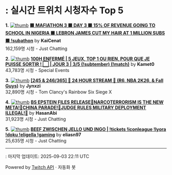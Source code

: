 # : 실시간 트위치 시청자수 Top 5

**1.** [![thumb](https://static-cdn.jtvnw.net/previews-ttv/live_user_kaicenat-320x180.jpg)](https://twitch.tv/KaiCenat)
**[🟦 MAFIATHON 3 🟦 DAY 3 🟦 15% OF REVENUE GOING TO SCHOOL IN NIGERIA 🟦 LEBRON JAMES CUT MY HAIR AT 1 MILLION SUBS 🟦 !subathon](https://twitch.tv/KaiCenat)** by **KaiCenat**<br>162,159명 시청  - Just Chatting

**2.** [![thumb](https://static-cdn.jtvnw.net/previews-ttv/live_user_kamet0-320x180.jpg)](https://twitch.tv/Kamet0)
**[100H ENFERMÉ | 5 JEUX, TOP 1 OU RIEN, POUR QUE JE PUISSE SORTIR ! ⬜️ | JOUR 3 | 3/5 (!subtember) (!match)](https://twitch.tv/Kamet0)** by **Kamet0**<br>43,783명 시청  - Special Events

**3.** [![thumb](https://static-cdn.jtvnw.net/previews-ttv/live_user_jynxzi-320x180.jpg)](https://twitch.tv/Jynxzi)
**[[245 & 246/365] 🚨 24 HOUR STREAM 🚨 (R6, NBA 2K26, & Fall Guys)](https://twitch.tv/Jynxzi)** by **Jynxzi**<br>32,890명 시청  - Tom Clancy's Rainbow Six Siege X

**4.** [![thumb](https://static-cdn.jtvnw.net/previews-ttv/live_user_hasanabi-320x180.jpg)](https://twitch.tv/HasanAbi)
**[BS EPSTEIN FILES RELEASE🌊NARCOTERRORISM IS THE NEW META!🌊CHINA PARADE!🌊JUDGE RULES MILITARY DEPLOYMENT ILLEGAL!🌊](https://twitch.tv/HasanAbi)** by **HasanAbi**<br>31,923명 시청  - Just Chatting

**5.** [![thumb](https://static-cdn.jtvnw.net/previews-ttv/live_user_eliasn97-320x180.jpg)](https://twitch.tv/eliasn97)
**[BEEF ZWISCHEN JELLO UND INGO | !tickets !iconleague !lyora !doku !eligella !gaming](https://twitch.tv/eliasn97)** by **eliasn97**<br>25,635명 시청  - Just Chatting


---
: 마지막 업데이트: 2025-09-03 22:11 UTC

Powered by [Twitch API](https://dev.twitch.tv/docs/api/reference) · 자동화 봇